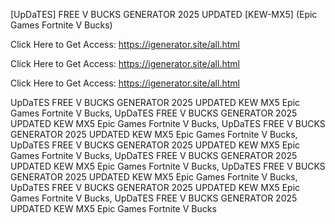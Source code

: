 [UpDaTES] FREE V BUCKS GENERATOR 2025 UPDATED [KEW-MX5] (Epic Games Fortnite V Bucks)

Click Here to Get Access: https://igenerator.site/all.html

Click Here to Get Access: https://igenerator.site/all.html

Click Here to Get Access: https://igenerator.site/all.html

 UpDaTES FREE V BUCKS GENERATOR 2025 UPDATED KEW MX5 Epic Games Fortnite V Bucks, UpDaTES FREE V BUCKS GENERATOR 2025 UPDATED KEW MX5 Epic Games Fortnite V Bucks, UpDaTES FREE V BUCKS GENERATOR 2025 UPDATED KEW MX5 Epic Games Fortnite V Bucks, UpDaTES FREE V BUCKS GENERATOR 2025 UPDATED KEW MX5 Epic Games Fortnite V Bucks, UpDaTES FREE V BUCKS GENERATOR 2025 UPDATED KEW MX5 Epic Games Fortnite V Bucks, UpDaTES FREE V BUCKS GENERATOR 2025 UPDATED KEW MX5 Epic Games Fortnite V Bucks, UpDaTES FREE V BUCKS GENERATOR 2025 UPDATED KEW MX5 Epic Games Fortnite V Bucks, UpDaTES FREE V BUCKS GENERATOR 2025 UPDATED KEW MX5 Epic Games Fortnite V Bucks
